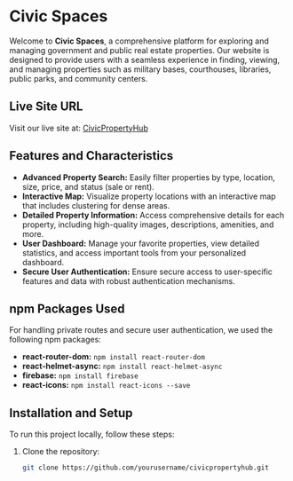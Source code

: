 # Civic Spaces

Welcome to **Civic Spaces**, a comprehensive platform for exploring and managing government and public real estate properties. Our website is designed to provide users with a seamless experience in finding, viewing, and managing properties such as military bases, courthouses, libraries, public parks, and community centers.

## Live Site URL
Visit our live site at: [CivicPropertyHub](https://www.civicpropertyhub.com)

## Features and Characteristics
- **Advanced Property Search:** Easily filter properties by type, location, size, price, and status (sale or rent).
- **Interactive Map:** Visualize property locations with an interactive map that includes clustering for dense areas.
- **Detailed Property Information:** Access comprehensive details for each property, including high-quality images, descriptions, amenities, and more.
- **User Dashboard:** Manage your favorite properties, view detailed statistics, and access important tools from your personalized dashboard.
- **Secure User Authentication:** Ensure secure access to user-specific features and data with robust authentication mechanisms.

## npm Packages Used
For handling private routes and secure user authentication, we used the following npm packages:
- **react-router-dom:** `npm install react-router-dom`
- **react-helmet-async:** `npm install react-helmet-async`
- **firebase:** `npm install firebase`
- **react-icons:** `npm install react-icons --save`

## Installation and Setup
To run this project locally, follow these steps:

1. Clone the repository:
   ```bash
   git clone https://github.com/yourusername/civicpropertyhub.git
